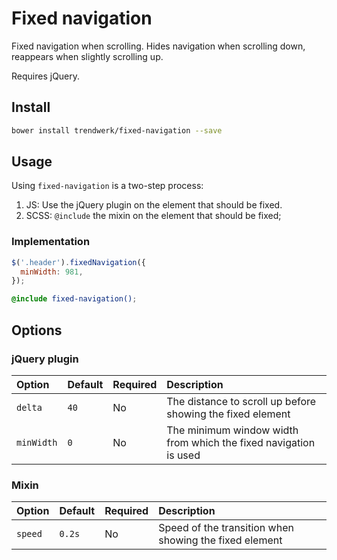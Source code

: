 # Fixed navigation
Fixed navigation when scrolling. Hides navigation when scrolling down, reappears when slightly scrolling up.

Requires jQuery.

## Install
```sh
bower install trendwerk/fixed-navigation --save
```

## Usage
Using `fixed-navigation` is a two-step process:

1. JS: Use the jQuery plugin on the element that should be fixed.
2. SCSS: `@include` the mixin on the element that should be fixed;

### Implementation

```js
$('.header').fixedNavigation({
  minWidth: 981,
});
```

```scss
@include fixed-navigation();
```

## Options

### jQuery plugin

| Option | Default | Required | Description |
| :--- | :--- | :--- | :--- |
| `delta` | `40` | No | The distance to scroll up before showing the fixed element
| `minWidth` | `0` | No | The minimum window width from which the fixed navigation is used

### Mixin

| Option | Default | Required | Description |
| :--- | :--- | :--- | :--- |
| `speed` | `0.2s` | No | Speed of the transition when showing the fixed element
